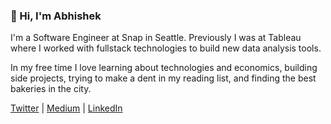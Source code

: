 ### 👋 Hi, I'm Abhishek

I'm a Software Engineer at Snap in Seattle. Previously I was at Tableau where I worked with fullstack technologies to build new data analysis tools. 

In my free time I love learning about technologies and economics, building side projects, trying to make a dent in my reading list, and finding the best bakeries in the city.

[Twitter](https://twitter.com/lastnameisjoshi) | [Medium](https://medium.com/@abhishekj) | [LinkedIn](https://linkedin.com/in/joshiabhishek1)
